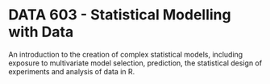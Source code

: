 # DATA 603 - Statistical Modelling with Data
An introduction to the creation of complex statistical models, including exposure to multivariate model selection, prediction, the statistical design of experiments and analysis of data in R.
